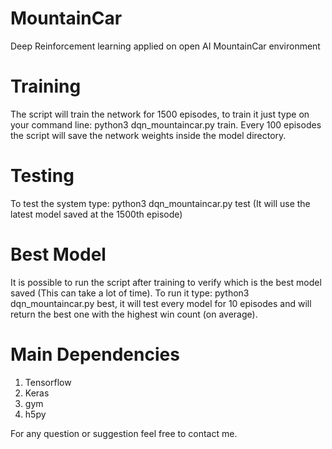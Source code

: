 # MountainCar
Deep Reinforcement learning applied on open AI MountainCar environment

# Training
The script will train the network for 1500 episodes, to train it just type on your command line: python3 dqn_mountaincar.py train. Every 100 episodes the script will save the network weights inside the model directory.

# Testing
To test the system type: python3 dqn_mountaincar.py test (It will use the latest model saved at the 1500th episode)

# Best Model
It is possible to run the script after training to verify which is the best model saved (This can take a lot of time). To run it type: python3 dqn_mountaincar.py best, it will test every model for 10 episodes and will return the best one with the highest win count (on average).

# Main Dependencies
1. Tensorflow
2. Keras
3. gym
4. h5py

For any question or suggestion feel free to contact me.
